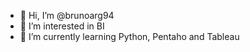 - 👋 Hi, I’m @brunoarg94
- 👀 I’m interested in BI
- 🌱 I’m currently learning Python, Pentaho and Tableau


<!---
brunoarg94/brunoarg94 is a ✨ special ✨ repository because its `README.md` (this file) appears on your GitHub profile.
You can click the Preview link to take a look at your changes.
--->
